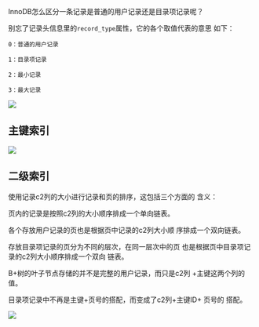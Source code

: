 InnoDB怎么区分⼀条记录是普通的⽤户记录还是⽬录项记录呢？

别忘了记录头信息⾥的`record_type`属性，它的各个取值代表的意思 如下：

```
0：普通的⽤户记录 

1：⽬录项记录 

2：最⼩记录 

3：最⼤记录
```



![](https://youpaiyun.zongqilive.cn/image/20200901141819.png)





## 主键索引

![](https://youpaiyun.zongqilive.cn/image/20200901161946.png)



## 二级索引

使⽤记录c2列的⼤⼩进⾏记录和⻚的排序，这包括三个⽅⾯的 含义：

⻚内的记录是按照c2列的⼤⼩顺序排成⼀个单向链表。

各个存放⽤户记录的⻚也是根据⻚中记录的c2列⼤⼩顺 序排成⼀个双向链表。

存放⽬录项记录的⻚分为不同的层次，在同⼀层次中的⻚ 也是根据⻚中⽬录项记录的c2列⼤⼩顺序排成⼀个双向 链表。

B+树的叶⼦节点存储的并不是完整的⽤户记录，⽽只是c2列 +主键这两个列的值。

⽬录项记录中不再是主键+⻚号的搭配，⽽变成了c2列+主键ID+ ⻚号的 搭配。

![](https://youpaiyun.zongqilive.cn/image/20200901162342.png)































